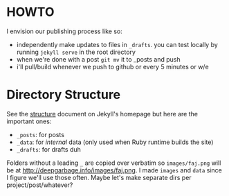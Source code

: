 # HOWTO

I envision our publishing process like so:
* independently make updates to files in `_drafts`. you can test locally by running `jekyll serve` in the root directory
* when we're done with a post `git mv` it to _posts and push
* i'll pull/build whenever we push to github or every 5 minutes or w/e

# Directory Structure

See the [structure](http://jekyllrb.com/docs/structure/) document on Jekyll's
homepage but here are the important ones:

* `_posts`: for posts
* `_data`: for _internal_ data (only used when Ruby runtime builds the site)
* `_drafts`: for drafts duh

Folders without a leading `_` are copied over verbatim so `images/faj.png` will be
at http://deepgarbage.info/images/faj.png. I made `images` and `data` since I figure
we'll use those often. Maybe let's make separate dirs per project/post/whatever?
